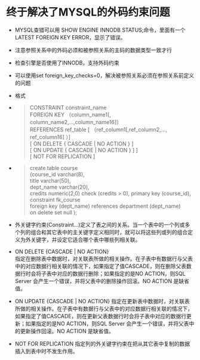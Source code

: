# 终于解决了MYSQL的外码约束问题
* MYSQL查错可以用 SHOW ENGINE INNODB STATUS;命令，里面有一个LATEST FOREIGN KEY ERROR，显示了错误。
* 注意参照关系中的外码必须和被参照关系的主码的数据类型一致才行
* 检查引擎是否使用了INNODB，支持外码约束
* 可以使用set foreign_key_checks=0，解决被参照关系必须在参照关系前定义的问题
* 格式
* >CONSTRAINT constraint_name  
FOREIGN KEY （column_name1[, column_name2,…,column_name16]）                                           
REFERENCES ref_table [ （ref_column1[,ref_column2,…, ref_column16] ）]                                                              
[ ON DELETE { CASCADE | NO ACTION } ]                     
[ ON UPDATE { CASCADE | NO ACTION } ] ]                  
[ NOT FOR REPLICATION ]
* >create table course          					
	(course_id		varchar(8), 				
	 title			varchar(50), 				
	 dept_name		varchar(20),			
	 credits		numeric(2,0) check (credits > 0),
	 primary key (course_id),					
     constraint fk_course						
	 foreign key (dept_name) references department (dept_name)									
		on delete set null
	);
	
* 外关键字约束(Constraint...)定义了表之间的关系。当一个表中的一个列或多个列的组合和其它表中的主关键字定义相同时，就可以将这些列或列的组合定义为外关键字，并设定它适合哪个表中哪些列相关联。
* ON DELETE {CASCADE | NO ACTION}                  
指定在删除表中数据时，对关联表所做的相关操作。在子表中有数据行与父表中的对应数据行相关联的情况下，如果指定了值CASCADE，则在删除父表数据行时会将子表中对应的数据行删除；如果指定的是NO ACTION，则SQL Server 会产生一个错误，并将父表中的删除操作回滚。NO ACTION 是缺省值。 
* ON UPDATE {CASCADE | NO ACTION}
指定在更新表中数据时，对关联表所做的相关操作。在子表中有数据行与父表中的对应数据行相关联的情况下，如果指定了值CASCADE，则在更新父表数据行时会将子表中对应的数据行更新；如果指定的是NO ACTION，则SQL Server 会产生一个错误，并将父表中的更新操作回滚。NO ACTION 是缺省值。
* NOT FOR REPLICATION
指定列的外关键字约束在把从其它表中复制的数据插入到表中时不发生作用。